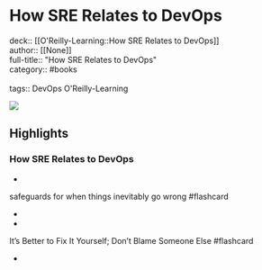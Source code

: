 # How SRE Relates to DevOps

deck:: [[O'Reilly-Learning::How SRE Relates to DevOps]]\
author:: [[None]]\
full-title:: "How SRE Relates to DevOps"\
category:: #books\
\
tags:: DevOps O'Reilly-Learning  

![](https://learning.oreilly.com/covers/9781492030645/)

## Highlights
### How SRE Relates to DevOps
- 

safeguards for when things inevitably go wrong #flashcard 


    
-
- 

It’s Better to Fix It Yourself; Don’t Blame Someone Else #flashcard 


    
-

